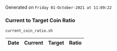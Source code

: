Generated on `Friday 01-October-2021 at 11:09:22`

### Current to Target Coin Ratio
`current_coin_ratio.sh`

Date|Current|Target|Ratio
---|---|---|---
